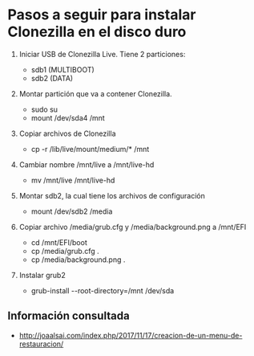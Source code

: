 Pasos a seguir para instalar Clonezilla en el disco duro
========================================================


1. Iniciar USB de Clonezilla Live. Tiene 2 particiones:
    - sdb1 (MULTIBOOT)
    - sdb2 (DATA)

2. Montar partición que va a contener Clonezilla.

    - sudo su
    - mount  /dev/sda4  /mnt
    
3. Copiar archivos de Clonezilla

    - cp -r /lib/live/mount/medium/*  /mnt

4. Cambiar nombre /mnt/live a /mnt/live-hd

    - mv  /mnt/live  /mnt/live-hd
 
5. Montar sdb2, la cual tiene los archivos de configuración

    - mount /dev/sdb2 /media
    
6. Copiar archivo /media/grub.cfg y /media/background.png a /mnt/EFI
  
    - cd  /mnt/EFI/boot
    - cp  /media/grub.cfg  .
    - cp  /media/background.png .

7. Instalar grub2  

    - grub-install --root-directory=/mnt  /dev/sda 





## Información consultada

- http://joaalsai.com/index.php/2017/11/17/creacion-de-un-menu-de-restauracion/

